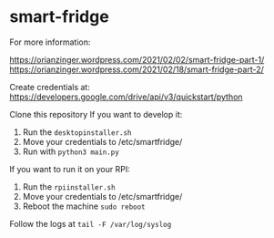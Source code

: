# smart-fridge

For more information:

https://orianzinger.wordpress.com/2021/02/02/smart-fridge-part-1/
https://orianzinger.wordpress.com/2021/02/18/smart-fridge-part-2/

Create credentials at: https://developers.google.com/drive/api/v3/quickstart/python

Clone this repository
If you want to develop it:
 1. Run the `desktopinstaller.sh`
 2. Move your credentials to /etc/smartfridge/
 3. Run with `python3 main.py`

If you want to run it on your RPI:
1. Run the `rpiinstaller.sh`
2. Move your credentials to /etc/smartfridge/
3. Reboot the machine `sudo reboot`
 
Follow the logs at `tail -F /var/log/syslog`
